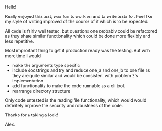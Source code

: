 Hello!

Really enjoyed this test, was fun to work on and to write tests for. Feel like my style of writing improved of the course of it which is to be expected.

All code is fairly well tested, but questions one probably could be refactored as they share similar functionality which could be done more flexibly and less repetitive.  

Most imprortant thing to get it production ready was the testing. But with more time I would 
- make the arguments type specific 
- include docstrings and try and reduce one_a and one_b to one file as they are quite similar and would be consistent with problem 2's implementation
- add functionality to make the code runnable as a cli tool.
- rearrange directory structure


Only code untested is the reading file functionality, which would would definitely improve the security and robustness of the code.

Thanks for a taking a look!

Alex.